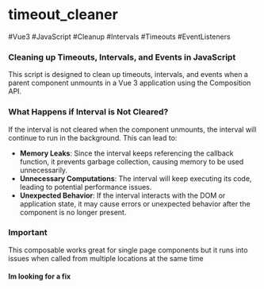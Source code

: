 # timeout_cleaner
#Vue3 #JavaScript #Cleanup #Intervals #Timeouts #EventListeners

### Cleaning up Timeouts, Intervals, and Events in JavaScript

This script is designed to clean up timeouts, intervals, and events when a parent component unmounts in a Vue 3 application using the Composition API.

### What Happens if Interval is Not Cleared?

If the interval is not cleared when the component unmounts, the interval will continue to run in the background. This can lead to:

- **Memory Leaks**: Since the interval keeps referencing the callback function, it prevents garbage collection, causing memory to be used unnecessarily.
- **Unnecessary Computations**: The interval will keep executing its code, leading to potential performance issues.
- **Unexpected Behavior**: If the interval interacts with the DOM or application state, it may cause errors or unexpected behavior after the component is no longer present.

### Important
This composable works great for single page components but it runs into issues when called from multiple locations at the same time
#### Im looking for a fix
